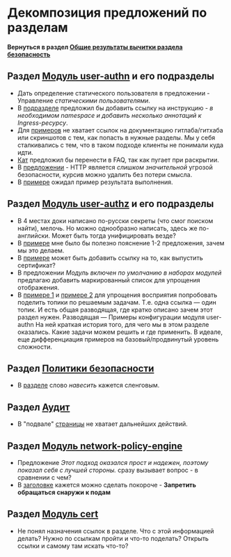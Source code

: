 # Декомпозиция предложений по разделам

**Вернуться в раздел [Общие результаты вычитки раздела безопасность](../index.md)**

## Раздел [Модуль user-authn](https://deckhouse.ru/documentation/v1/modules/150-user-authn/) и его подразделы

* Дать определение статического пользователя в предложении - Управление *статическими пользователями*.
* В [подразделе](https://deckhouse.ru/documentation/v1/modules/150-user-authn/#%D0%B8%D0%BD%D1%82%D0%B5%D0%B3%D1%80%D0%B0%D1%86%D0%B8%D1%8F-%D1%81-%D0%BF%D1%80%D0%B8%D0%BB%D0%BE%D0%B6%D0%B5%D0%BD%D0%B8%D1%8F%D0%BC%D0%B8) предложил бы добавить ссылку на инструкцию - *в необходимом namespace и добавить несколько аннотаций к Ingress-ресурсу*.
* Для [примеров](https://deckhouse.ru/documentation/v1/modules/150-user-authn/usage.html#github) не хватает ссылок на документацию гитлаба/гитхаба или скриншотов с тем, как попасть в нужные разделы. Мы у себя сталкивались с тем, что в таком подходе клиенты не понимали куда идти.
* [Кат](https://deckhouse.ru/documentation/v1/modules/150-user-authn/configuration.html) предложил бы перенести в FAQ, так как пугает при раскрытии.
* В [предложении](https://deckhouse.ru/documentation/v1/modules/150-user-authn/configuration.html) - HTTP является *слишком значительной* угрозой безопасности, курсив можно удалить без потери смысла.
* В [примере](https://deckhouse.ru/documentation/v1/modules/150-user-authn/faq.html#%D0%BA%D0%B0%D0%BA-%D1%8F-%D0%BC%D0%BE%D0%B3%D1%83-%D1%81%D0%B3%D0%B5%D0%BD%D0%B5%D1%80%D0%B8%D1%80%D0%BE%D0%B2%D0%B0%D1%82%D1%8C-kubeconfig-%D0%B4%D0%BB%D1%8F-%D0%B4%D0%BE%D1%81%D1%82%D1%83%D0%BF%D0%B0-%D0%BA-kubernetes-api) ожидал пример результата выполнения.

## Раздел [Модуль user-authz](https://deckhouse.ru/documentation/v1/modules/140-user-authz/#) и его подразделы

* В 4 местах доки написано по-русски   секреты (что смог поиском найти), мелочь. Но можно однообразно написать, здесь же по-английски. Может быть тогда унифицировать везде?
* В [примере](https://deckhouse.ru/documentation/v1/modules/140-user-authz/usage.html#%D0%BF%D1%80%D0%B8%D0%BC%D0%B5%D1%80-clusterauthorizationrule) мне было бы полезно пояснение 1-2 предложения, зачем мы это делаем.
* В [примере](https://deckhouse.ru/documentation/v1/modules/140-user-authz/usage.html) может быть добавить ссылку на то, как выпустить сертификат?
* В предложении *Модуль включен по умолчанию в наборах модулей* предлагаю добавить маркированный список для упрощения отображения.
* В [примере 1](https://deckhouse.ru/documentation/v1/modules/140-user-authz/usage.html) и [примере 2](https://deckhouse.ru/documentation/v1/modules/150-user-authn/usage.html) для упрощения восприятия попробовать поделить топики по решаемым задачам. Т.е. одна ссылка — один топик. И есть общая разводящая, где кратко описано зачем этот раздел нужен. Разводящая — Примеры конфигурации модуля user-authn  На ней краткая история того, для чего мы в этом разделе оказались. Какие задачи можем решить и где применить. В идеале, еще дифференциация примеров на базовый/продвинутый уровень сложности.


## Раздел [Политики безопасности](https://deckhouse.ru/documentation/v1/modules/015-admission-policy-engine/)

* В [разделе](https://deckhouse.ru/documentation/v1/modules/015-admission-policy-engine/) слово *навесить* кажется сленговым.

## Раздел [Аудит](https://deckhouse.ru/documentation/v1/modules/650-runtime-audit-engine/#%D0%B0%D0%BB%D0%B5%D1%80%D1%82%D1%8B)

* В "подвале" [страницы](https://deckhouse.ru/documentation/v1/modules/650-runtime-audit-engine/#%D0%B0%D0%BB%D0%B5%D1%80%D1%82%D1%8B) не хватает дальнейших действий.

## Раздел [Модуль network-policy-engine](https://deckhouse.ru/documentation/v1/modules/050-network-policy-engine/)

* Предложение *Этот подход оказался прост и надежен, поэтому показал себя с лучшей стороны.* сразу вызывает вопрос - в сравнении с чем?
* В [заголовке](https://deckhouse.ru/documentation/v1/modules/050-network-policy-engine/examples.html) кажется можно сделать покороче - **Запретить обращаться снаружи к подам**

## Раздел [Модуль cert](https://deckhouse.ru/documentation/v1/modules/101-cert-manager/cr.html)

* Не понял назначения ссылок в разделе. Что с этой информацией делать? Нужно по ссылкам пройти и что-то поделать? Открыть ссылки и самому там искать что-то?
